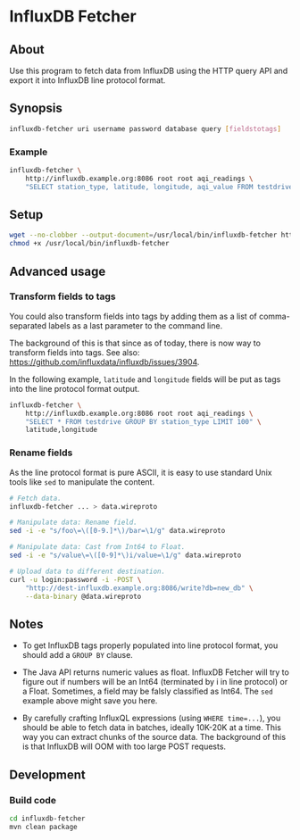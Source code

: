# InfluxDB Fetcher


## About
Use this program to fetch data from InfluxDB using the HTTP query API and
export it into InfluxDB line protocol format.


## Synopsis
```sh
influxdb-fetcher uri username password database query [fieldstotags]
```


### Example
```sh
influxdb-fetcher \
    http://influxdb.example.org:8086 root root aqi_readings \
    "SELECT station_type, latitude, longitude, aqi_value FROM testdrive GROUP BY station_type LIMIT 100"
```


## Setup
```sh
wget --no-clobber --output-document=/usr/local/bin/influxdb-fetcher https://raw.githubusercontent.com/hgomez/influxdb/master/bin/influxdb-fetcher
chmod +x /usr/local/bin/influxdb-fetcher
```


## Advanced usage


### Transform fields to tags
You could also transform fields into tags by adding them as a list of comma-
separated labels as a last parameter to the command line.

The background of this is that since as of today, there is now way to transform
fields into tags. See also: https://github.com/influxdata/influxdb/issues/3904.

In the following example, `latitude` and `longitude` fields will be put as tags
into the line protocol format output.
```sh
influxdb-fetcher \
    http://influxdb.example.org:8086 root root aqi_readings \
    "SELECT * FROM testdrive GROUP BY station_type LIMIT 100" \
    latitude,longitude
```


### Rename fields

As the line protocol format is pure ASCII, it is easy to use standard Unix tools
like `sed` to manipulate the content.


```sh
# Fetch data.
influxdb-fetcher ... > data.wireproto

# Manipulate data: Rename field.
sed -i -e "s/foo\=\([0-9.]*\)/bar=\1/g" data.wireproto

# Manipulate data: Cast from Int64 to Float.
sed -i -e "s/value\=\([0-9]*\)i/value=\1/g" data.wireproto

# Upload data to different destination.
curl -u login:password -i -POST \
    "http://dest-influxdb.example.org:8086/write?db=new_db" \
    --data-binary @data.wireproto
```


## Notes

* To get InfluxDB tags properly populated into line protocol format, you
  should add a `GROUP BY` clause.

* The Java API returns numeric values as float. InfluxDB Fetcher will try
  to figure out if numbers will be an Int64 (terminated by i in line protocol)
  or a Float. Sometimes, a field may be falsly classified as Int64.
  The `sed` example above might save you here.

* By carefully crafting InfluxQL expressions (using `WHERE time=...`), you
  should be able to fetch data in batches, ideally 10K-20K at a time.
  This way you can extract chunks of the source data. The background of this
  is that InfluxDB will OOM with too large POST requests.


## Development

### Build code
```sh
cd influxdb-fetcher
mvn clean package
```
